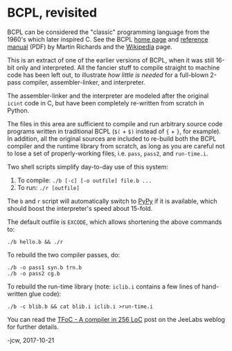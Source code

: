 # BCPL, revisited

BCPL can be considered the "classic" programming language from the 1960's which
later inspired C.  See the BCPL [home
page](http://www.cl.cam.ac.uk/~mr10/BCPL.html) and [reference
manual](http://www.cl.cam.ac.uk/users/mr/bcplman.pdf) (PDF) by Martin Richards
and the [Wikipedia](https://en.wikipedia.org/wiki/BCPL) page.

This is an extract of one of the earlier versions of BCPL, when it was still
16-bit only and interpreted. All the fancier stuff to compile straight to
machine code has been left out, to illustrate _how little is needed_ for a
full-blown 2-pass compiler, assembler-linker, and interpreter.

The assembler-linker and the interpreter are modeled after the original `icint`
code in C, but have been completely re-written from scratch in Python.

The files in this area are sufficient to compile and run arbitrary source code
programs written in traditional BCPL (`$(` + `$)` instead of `{` + `}`, for
example).  In addition, all the original sources are included to re-build both
the BCPL compiler and the runtime library from scratch, as long as you are
careful not to lose a set of properly-working files, i.e. `pass`, `pass2`, and
`run-time.i`.

Two shell scripts simplify day-to-day use of this system:

1. To compile: `./b [-c] [-o outfile] file.b ...`
2. To run: `./r [outfile]`

The `b` and `r` script will automatically switch to [PyPy](http://pypy.org) if
it is available, which should boost the interpreter's speed about 15-fold.

The default outfile is `EXCODE`, which allows shortening the above commands to:

    ./b hello.b && ./r

To rebuild the two compiler passes, do:

    ./b -o pass1 syn.b trn.b
    ./b -o pass2 cg.b

To rebuild the run-time library (note: `iclib.i` contains a few lines of
hand-written glue code):

    ./b -c blib.b && cat blib.i iclib.i >run-time.i

You can read the [TFoC - A compiler in 256
LoC](http://localhost:1313/2017/11/tfoc---a-compiler-in-256-loc/) post on the
JeeLabs weblog for further details.

-jcw, 2017-10-21
